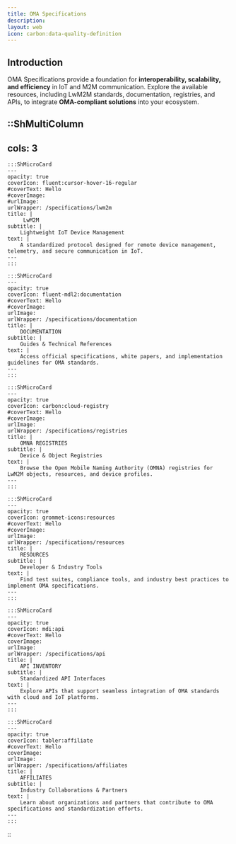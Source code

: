 ```yaml
---
title: OMA Specifications
description:
layout: web
icon: carbon:data-quality-definition
---
```


## Introduction  
OMA Specifications provide a foundation for **interoperability, scalability, and efficiency** in IoT and M2M communication. Explore the available resources, including LwM2M standards, documentation, registries, and APIs, to integrate **OMA-compliant solutions** into your ecosystem.


::ShMultiColumn
---
cols: 3
---
    :::ShMicroCard
    ---
    opacity: true
    coverIcon: fluent:cursor-hover-16-regular
    #coverText: Hello
    #coverImage: 
    #urlImage: 
    urlWrapper: /specifications/lwm2m
    title: |
         LwM2M
    subtitle: |
        Lightweight IoT Device Management
    text: |
        A standardized protocol designed for remote device management, telemetry, and secure communication in IoT.
    ---
    :::

    :::ShMicroCard
    ---
    opacity: true
    coverIcon: fluent-mdl2:documentation
    #coverText: Hello
    #coverImage:
    urlImage: 
    urlWrapper: /specifications/documentation
    title: |
        DOCUMENTATION 
    subtitle: |
        Guides & Technical References
    text: |
        Access official specifications, white papers, and implementation guidelines for OMA standards.
    ---
    :::

    :::ShMicroCard
    ---
    opacity: true
    coverIcon: carbon:cloud-registry
    #coverText: Hello
    #coverImage:
    urlImage: 
    urlWrapper: /specifications/registries
    title: |
        OMNA REGISTRIES 
    subtitle: |
        Device & Object Registries
    text: |
        Browse the Open Mobile Naming Authority (OMNA) registries for LwM2M objects, resources, and device profiles.
    ---
    :::

    :::ShMicroCard
    ---
    opacity: true
    coverIcon: grommet-icons:resources
    #coverText: Hello
    #coverImage:
    urlImage: 
    urlWrapper: /specifications/resources
    title: |
        RESOURCES 
    subtitle: |
        Developer & Industry Tools
    text: |
        Find test suites, compliance tools, and industry best practices to implement OMA specifications.
    ---
    :::

    :::ShMicroCard
    ---
    opacity: true
    coverIcon: mdi:api
    #coverText: Hello
    coverImage:
    urlImage: 
    urlWrapper: /specifications/api
    title: |
        API INVENTORY 
    subtitle: |
        Standardized API Interfaces
    text: |
        Explore APIs that support seamless integration of OMA standards with cloud and IoT platforms.
    ---
    :::

    :::ShMicroCard
    ---
    opacity: true
    coverIcon: tabler:affiliate
    #coverText: Hello
    coverImage:
    urlImage: 
    urlWrapper: /specifications/affiliates
    title: |
        AFFILIATES 
    subtitle: |
        Industry Collaborations & Partners
    text: |
        Learn about organizations and partners that contribute to OMA specifications and standardization efforts.
    ---
    :::

::
